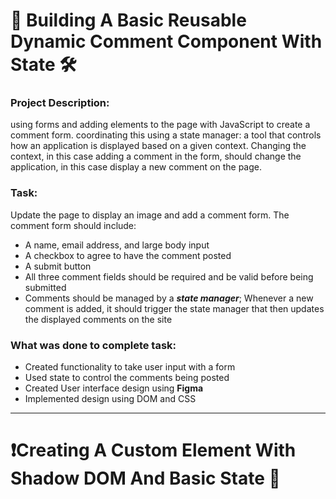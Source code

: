 # 🔨 Building A Basic Reusable Dynamic Comment Component With State 🛠

### Project Description: 
using forms and adding elements to the page with JavaScript to create a comment form. coordinating this using a state manager: a tool that controls how an application is displayed based on a given context. Changing the context, in this case adding a comment in the form, should change the application, in this case display a new comment on the page.

### Task: 
Update the page to display an image and add a comment form. The comment form should include:

- A name, email address, and large body input
- A checkbox to agree to have the comment posted
- A submit button
- All three comment fields should be required and be valid before being submitted
- Comments should be managed by a ***state manager***; Whenever a new comment is added, it should trigger the state manager that then updates the displayed comments on the site


### What was done to complete task: 
- Created functionality to take user input with a form 
- Used state to control the comments being posted 
- Created User interface design using **Figma** 
- Implemented design using DOM and CSS 
________________________________________________
# ❗️Creating A Custom Element With Shadow DOM And Basic State 🚀